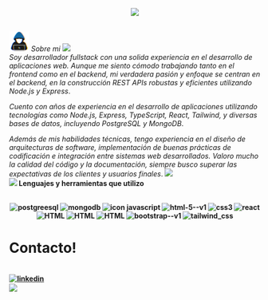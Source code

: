 <div style="max-width: 100%; overflow-x: auto;">
  <p align="center">
    <a href="https://github.com/DenverCoder1/readme-typing-svg">
    <img src="https://readme-typing-svg.herokuapp.com?font=Time+New+Roman&color=cyan&size=23&center=true&vCenter=true&width=800&height=100&lines=Hola+a+tod@s,+soy+Francisco+Sponton+Fullstack+Developer..&hearts;">
    </a>
  </p>
</div>

<img src="https://raw.githubusercontent.com/0xAbdulKhalid/0xAbdulKhalid/main/assets/mdImages/about_me.gif" height="40"> *Sobre mi*
<img src="https://user-images.githubusercontent.com/73097560/115834477-dbab4500-a447-11eb-908a-139a6edaec5c.gif"><br>
*Soy desarrollador fullstack con una solida experiencia en el desarrollo de aplicaciones web. Aunque me siento cómodo trabajando tanto en el frontend como en el backend, mi verdadera pasión y enfoque se centran en el backend, en la construcción REST APIs  robustas y eficientes utilizando Node.js y Express*.
<br>

*Cuento con años de experiencia en el desarrollo de aplicaciones utilizando tecnologías como Node.js, Express, TypeScript, React, Tailwind, y diversas bases de datos, incluyendo PostgreSQL y MongoDB*.

*Además de mis habilidades técnicas, tengo experiencia en el diseño de arquitecturas de software, implementación de buenas prácticas de codificación e integración entre sistemas web desarrollados. Valoro mucho la calidad del código y la documentación, siempre busco superar las expectativas de los clientes y usuarios finales*.
<img src="https://user-images.githubusercontent.com/73097560/115834477-dbab4500-a447-11eb-908a-139a6edaec5c.gif"><br>
 <img src="https://media2.giphy.com/media/QssGEmpkyEOhBCb7e1/giphy.gif?cid=ecf05e47a0n3gi1bfqntqmob8g9aid1oyj2wr3ds3mg700bl&rid=giphy.gif" width ="20"><b> <b> Lenguajes y herramientas que utilizo</b>
<br>

<p align="center">

<br>
<img width="48" height="48" src="https://img.icons8.com/color/48/postgreesql.png" alt="postgreesql"/>

<img width="48" height="48" src="https://img.icons8.com/color/48/mongodb.png" alt="mongodb"/>

<img src="https://cdn.iconscout.com/icon/free/png-512/free-javascript-1-225993.png" height="40" alt="icon javascript" /> 

<img width="48" height="48" src="https://img.icons8.com/color/48/html-5--v1.png" alt="html-5--v1"/>

<img width="48" height="48" src="https://img.icons8.com/color/48/css3.png" alt="css3"/>

<img width="40" height="40" src="https://img.icons8.com/officel/40/react.png" alt="react"/>


<img src="https://img.icons8.com/?size=512&id=54087&format=png" height="40" alt="HTML" />
  
<img src="https://cdn.iconscout.com/icon/free/png-512/free-typescript-1174965.png?f=avif&w=256" height="40" alt="HTML" />

<img src="https://img.icons8.com/?size=512&id=SDVmtZ6VBGXt&format=png" background-color="#fff" height="40" alt="HTML" /> 

<img width="48" height="48" src="https://img.icons8.com/color/48/bootstrap--v1.png" alt="bootstrap--v1"/>

<img width="48" height="48" src="https://img.icons8.com/color/48/tailwind_css.png" alt="tailwind_css"/>

<br>   


# <b>Contacto!</b>
<br> 
<div align='left'>
<a href="https://www.linkedin.com/in/juan-francisco-sponton-moretti/" target="_blank">
<img src="https://img.shields.io/badge/linkedin: Juan Francisco Sponton Moretti-%2300acee.svg?color=405DE6&style=for-the-badge&logo=linkedin&logoColor=white" alt=linkedin style="margin-bottom: 2px;"/>
</a>
<br>
<a href="mailto:francisco.sponton@gmail.com" target="_blank">
  <img src="https://img.shields.io/badge/gmail: Francisco Sponton-%23EA4335.svg?style=for-the-badge&logo=gmail&logoColor=white" t="mail" style="margin-bottom: 5px; max-width: 100%;" />
</a>
</div>



<div align='center'>
